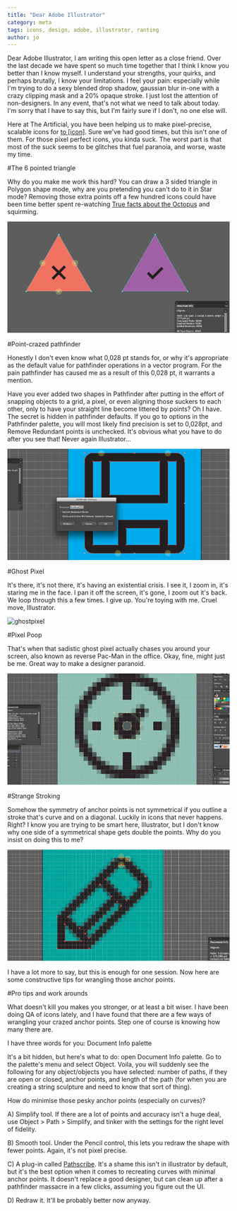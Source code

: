 ```yaml
---
title: "Dear Adobe Illustrator"
category: meta
tags: icons, design, adobe, illustrator, ranting
author: jo
---
```


Dear Adobe Illustrator,
I am writing this open letter as a close friend. Over the last decade we have spent so much time together that I think I know you better than I know myself. I understand your strengths, your quirks, and perhaps brutally, I know your limitations. I feel your pain: especially while I'm trying to do a sexy blended drop shadow, gaussian blur in-one with a crazy clipping mask and a 20% opaque stroke. I just lost the attention of non-designers. In any event, that's not what we need to talk about today. I'm sorry that I have to say this, but I'm fairly sure if I don't, no one else will. 

Here at The Artificial, you have been helping us to make pixel-precise, scalable icons for [to [icon]](http://toicon.com/). Sure we've had good times, but this isn't one of them. For those pixel perfect icons, you kinda suck. The worst part is that most of the suck seems to be glitches that fuel paranoia, and worse, waste my time.

#The 6 pointed triangle

Why do you make me work this hard? 
You can draw a 3 sided triangle in Polygon shape mode, why are you pretending you can't do to it in Star mode? Removing those extra points off a few hundred icons could have been time better spent re-watching [True facts about the Octopus](https://www.youtube.com/watch?v=st8-EY71K84) and squirming.

![the 6 pointed triangle](2014-05-22-dearillustrator/image_triangle.png)

#Point-crazed pathfinder 

Honestly I don't even know what 0,028 pt stands for, or why it's appropriate as the default value for pathfinder operations in a vector program. For the pain pathfinder has caused me as a result of this 0,028 pt, it warrants a mention.

Have you ever added two shapes in Pathfinder after putting in the effort of snapping objects to a grid, a pixel, or even aligning those suckers to each other, only to have your straight line become littered by points? Oh I have. The secret is hidden in pathfinder defaults. If you go to options in the Pathfinder palette, you will most likely find precision is set to 0,028pt, and Remove Redundant points is unchecked. It's obvious what you have to do after you see that! Never again Illustrator...

![pathfinder](2014-05-22-dearillustrator/image_pathfinder.png)

#Ghost Pixel

It's there, it's not there, it's having an existential crisis. I see it, I zoom in, it's staring me in the face. I pan it off the screen, it's gone, I zoom out it's back. We loop through this a few times. I give up. You're toying with me. Cruel move, Illustrator.

![ghostpixel](2014-05-22-dearillustrator/image_ghost-pixel.gif)

#Pixel Poop

That's when that sadistic ghost pixel actually chases you around your screen, also known as reverse Pac-Man in the office. Okay, fine, might just be me. Great way to make a designer paranoid.

![pixel poop](2014-05-22-dearillustrator/image_pixelpoop.gif)


#Strange Stroking

Somehow the symmetry of anchor points is not symmetrical if you outline a stroke that's curve and on a diagonal.  Luckily in icons that never happens. Right? I know you are trying to be smart here, Illustrator, but I don't know why one side of a symmetrical shape gets double the points. Why do you insist on doing this to me? 

![stroking](2014-05-22-dearillustrator/image_stroke.png)

I have a lot more to say, but this is enough for one session. Now here are some constructive tips for wrangling those anchor points.

#Pro tips and work arounds

What doesn't kill you makes you stronger, or at least a bit wiser. I have been doing QA of icons lately, and I have found that there are a few ways of wrangling your crazed anchor points. Step one of course is knowing how many there are. 

I have three words for you: Document Info palette

It's a bit hidden, but here's what to do: open Document Info palette. Go to the palette's menu and select Object. Voila, you will suddenly see the following for any object/objects you have selected: number of paths, if they are open or closed, anchor points, and length of the path (for when you are creating a string sculpture and need to know that sort of thing).

How do minimise those pesky anchor points (especially on curves)?

A) Simplify tool. If there are a lot of points and accuracy isn't a huge deal, use Object > Path > Simplify, and tinker with the settings for the right level of fidelity.

B) Smooth tool. Under the Pencil control, this lets you redraw the shape with fewer points. Again, it's not pixel precise.

C) A plug-in called [Pathscribe](http://www.astutegraphics.com/software/vectorscribe/). It's a shame this isn't in illustrator by default, but it's the best option when it comes to recreating curves with minimal anchor points. It doesn't replace a good designer, but can clean up after a pathfinder massacre in a few clicks, assuming you figure out the UI.

D) Redraw it. It'll be probably better now anyway.